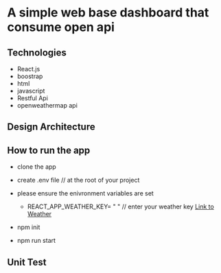# A  simple web base dashboard that consume open api



## Technologies
- React.js
- boostrap
- html
- javascript
- Restful Api
- openweathermap api
## Design Architecture


## How to run the app
- clone the app

- create .env file // at the root of your project

- please ensure the enivronment variables are set
   
   - REACT_APP_WEATHER_KEY= " " // enter your weather key [Link to Weather](https://openweathermap.org/forecast16)
    

- npm init

- npm run start

## Unit Test


